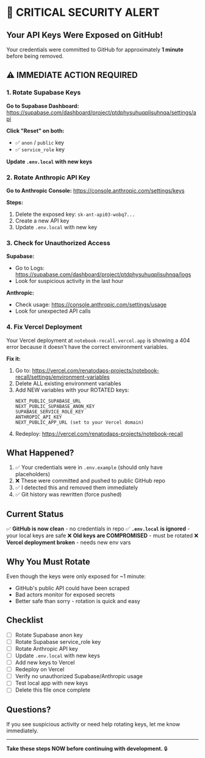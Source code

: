 # 🚨 CRITICAL SECURITY ALERT

## Your API Keys Were Exposed on GitHub!

Your credentials were committed to GitHub for approximately **1 minute** before being removed.

## ⚠️ IMMEDIATE ACTION REQUIRED

### 1. Rotate Supabase Keys

**Go to Supabase Dashboard:**
https://supabase.com/dashboard/project/ptdphysuhuqplisuhnqa/settings/api

**Click "Reset" on both:**
- ✅ `anon` / `public` key
- ✅ `service_role` key

**Update `.env.local` with new keys**

### 2. Rotate Anthropic API Key

**Go to Anthropic Console:**
https://console.anthropic.com/settings/keys

**Steps:**
1. Delete the exposed key: `sk-ant-api03-wobq7...`
2. Create a new API key
3. Update `.env.local` with new key

### 3. Check for Unauthorized Access

**Supabase:**
- Go to Logs: https://supabase.com/dashboard/project/ptdphysuhuqplisuhnqa/logs
- Look for suspicious activity in the last hour

**Anthropic:**
- Check usage: https://console.anthropic.com/settings/usage
- Look for unexpected API calls

### 4. Fix Vercel Deployment

Your Vercel deployment at `notebook-recall.vercel.app` is showing a 404 error because it doesn't have the correct environment variables.

**Fix it:**
1. Go to: https://vercel.com/renatodaps-projects/notebook-recall/settings/environment-variables
2. Delete ALL existing environment variables
3. Add NEW variables with your ROTATED keys:
   ```
   NEXT_PUBLIC_SUPABASE_URL
   NEXT_PUBLIC_SUPABASE_ANON_KEY
   SUPABASE_SERVICE_ROLE_KEY
   ANTHROPIC_API_KEY
   NEXT_PUBLIC_APP_URL (set to your Vercel domain)
   ```
4. Redeploy: https://vercel.com/renatodaps-projects/notebook-recall

## What Happened?

1. ✅ Your credentials were in `.env.example` (should only have placeholders)
2. ❌ These were committed and pushed to public GitHub repo
3. ✅ I detected this and removed them immediately
4. ✅ Git history was rewritten (force pushed)

## Current Status

✅ **GitHub is now clean** - no credentials in repo
✅ **`.env.local` is ignored** - your local keys are safe
❌ **Old keys are COMPROMISED** - must be rotated
❌ **Vercel deployment broken** - needs new env vars

## Why You Must Rotate

Even though the keys were only exposed for ~1 minute:
- GitHub's public API could have been scraped
- Bad actors monitor for exposed secrets
- Better safe than sorry - rotation is quick and easy

## Checklist

- [ ] Rotate Supabase anon key
- [ ] Rotate Supabase service_role key
- [ ] Rotate Anthropic API key
- [ ] Update `.env.local` with new keys
- [ ] Add new keys to Vercel
- [ ] Redeploy on Vercel
- [ ] Verify no unauthorized Supabase/Anthropic usage
- [ ] Test local app with new keys
- [ ] Delete this file once complete

## Questions?

If you see suspicious activity or need help rotating keys, let me know immediately.

---

**Take these steps NOW before continuing with development.** 🔒
